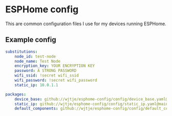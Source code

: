 # ESPHome config

This are common configuration files I use for my devices running ESPHome.

## Example config

```yaml
substitutions:
    node_id: test-node
    node_name: Test Node
    encryption_key: YOUR ENCRYPTION KEY
    password: A STRONG PASSWORD
    wifi_ssid: !secret wifi_ssid
    wifi_password: !secret wifi_password
    static_ip: 10.0.1.1

packages:
    device_base: github://wjtje/esphome-config/config/device_base.yaml@main
    static_ip: github://wjtje/esphome-config/config/static_ip.yaml@main
    default_components: github://wjtje/esphome-config/config/default_components.yaml@main
```
